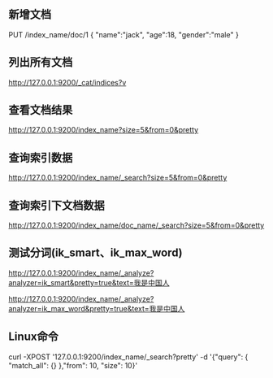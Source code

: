 ## 新增文档
PUT /index_name/doc/1
{
   "name":"jack",
   "age":18,
   "gender":"male"
}

## 列出所有文档
http://127.0.0.1:9200/_cat/indices?v

## 查看文档结果
http://127.0.0.1:9200/index_name?size=5&from=0&pretty

## 查询索引数据
http://127.0.0.1:9200/index_name/_search?size=5&from=0&pretty

## 查询索引下文档数据
http://127.0.0.1:9200/index_name/doc_name/_search?size=5&from=0&pretty

## 测试分词(ik_smart、ik_max_word)
http://127.0.0.1:9200/index_name/_analyze?analyzer=ik_smart&pretty=true&text=我是中国人

http://127.0.0.1:9200/index_name/_analyze?analyzer=ik_max_word&pretty=true&text=我是中国人


## Linux命令
curl -XPOST '127.0.0.1:9200/index_name/_search?pretty' -d '{"query": { "match_all": {} },"from": 10, "size": 10}'
